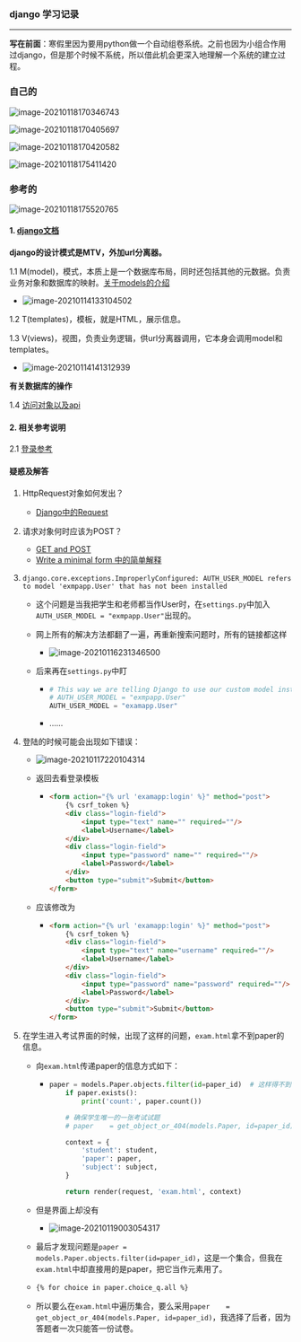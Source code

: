 ### django 学习记录

***

**写在前面**：寒假里因为要用python做一个自动组卷系统。之前也因为小组合作用过django，但是那个时候不系统，所以借此机会更深入地理解一个系统的建立过程。



### 自己的



![image-20210118170346743](C:\Users\ASUS\AppData\Roaming\Typora\typora-user-images\image-20210118170346743.png)

![image-20210118170405697](C:\Users\ASUS\AppData\Roaming\Typora\typora-user-images\image-20210118170405697.png)



![image-20210118170420582](C:\Users\ASUS\AppData\Roaming\Typora\typora-user-images\image-20210118170420582.png)

![image-20210118175411420](C:\Users\ASUS\AppData\Roaming\Typora\typora-user-images\image-20210118175411420.png)



### 参考的

![image-20210118175520765](C:\Users\ASUS\AppData\Roaming\Typora\typora-user-images\image-20210118175520765.png)





#### 1. [django文档](https://docs.djangoproject.com/en/3.0/intro/)

**django的设计模式是MTV，外加url分离器。**

1.1 M(model)，模式，本质上是一个数据库布局，同时还包括其他的元数据。负责业务对象和数据库的映射。[关于models的介绍](https://docs.djangoproject.com/en/3.0/topics/db/models/)

* ![image-20210114133104502](C:\Users\ASUS\AppData\Roaming\Typora\typora-user-images\image-20210114133104502.png)

1.2 T(templates)，模板，就是HTML，展示信息。

1.3 V(views)，视图，负责业务逻辑，供url分离器调用，它本身会调用model和templates。

* ![image-20210114141312939](C:\Users\ASUS\AppData\Roaming\Typora\typora-user-images\image-20210114141312939.png)

**有关数据库的操作**

1.4 [访问对象以及api](https://docs.djangoproject.com/en/3.0/intro/tutorial02/#introducing-the-django-admin)



#### 2. 相关参考说明

2.1 [登录参考](https://blog.csdn.net/qq_41325698/article/details/102591169)





#### 疑惑及解答

1. HttpRequest对象如何发出？
   
   * [Django中的Request](https://blog.csdn.net/u014745194/article/details/73850614)
   
2. 请求对象何时应该为POST？
   * [GET and POST](https://docs.djangoproject.com/en/3.1/topics/forms/)
   * [Write a minimal form 中的简单解释](https://docs.djangoproject.com/en/3.1/intro/tutorial04/#write-a-minimal-form)
   
3. `django.core.exceptions.ImproperlyConfigured: AUTH_USER_MODEL refers to model 'exmpapp.User' that has not been installed`

   * 这个问题是当我把学生和老师都当作User时，在`settings.py`中加入`AUTH_USER_MODEL = "exmpapp.User"`出现的。

   * 网上所有的解决方法都翻了一遍，再重新搜索问题时，所有的链接都这样

     * ![image-20210116231346500](C:\Users\ASUS\AppData\Roaming\Typora\typora-user-images\image-20210116231346500.png)

   * 后来再在`settings.py`中盯

     * ```python
       # This way we are telling Django to use our custom model instead the default one.
       # AUTH_USER_MODEL = "exmpapp.User"
       AUTH_USER_MODEL = "examapp.User"
       ```

     * ……
   
4. 登陆的时候可能会出现如下错误：

   * ![image-20210117220104314](C:\Users\ASUS\AppData\Roaming\Typora\typora-user-images\image-20210117220104314.png)

   * 返回去看登录模板

     * ```html
       <form action="{% url 'examapp:login' %}" method="post">
           {% csrf_token %}
           <div class="login-field">
               <input type="text" name="" required=""/>
               <label>Username</label>
           </div>
           <div class="login-field">
               <input type="password" name="" required=""/>
               <label>Password</label>
           </div>
           <button type="submit">Submit</button>
       </form>
       ```

   * 应该修改为

     * ```html
       <form action="{% url 'examapp:login' %}" method="post">
           {% csrf_token %}
           <div class="login-field">
               <input type="text" name="username" required=""/>
               <label>Username</label>
           </div>
           <div class="login-field">
               <input type="password" name="password" required=""/>
               <label>Password</label>
           </div>
           <button type="submit">Submit</button>
       </form>
       ```

5. 在学生进入考试界面的时候，出现了这样的问题，`exam.html`拿不到paper的信息。

   * 向`exam.html`传递paper的信息方式如下：

     * ```python
       paper = models.Paper.objects.filter(id=paper_id)  # 这样得不到
           if paper.exists():
               print('count:', paper.count())
       
           # 确保学生唯一的一张考试试题
           # paper    = get_object_or_404(models.Paper, id=paper_id)
       
           context = {
               'student': student,
               'paper': paper,
               'subject': subject,
           }
       
           return render(request, 'exam.html', context)
       ```

   * 但是界面上却没有

     * ![image-20210119003054317](C:\Users\ASUS\AppData\Roaming\Typora\typora-user-images\image-20210119003054317.png)

   * 最后才发现问题是`paper = models.Paper.objects.filter(id=paper_id)`，这是一个集合，但我在`exam.html`中却直接用的是paper，把它当作元素用了。

   * ```html
     {% for choice in paper.choice_q.all %}
     ```

   * 所以要么在`exam.html`中遍历集合，要么采用`paper    = get_object_or_404(models.Paper, id=paper_id)`，我选择了后者，因为答题者一次只能答一份试卷。

   



